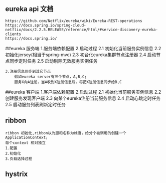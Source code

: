 
## eureka api 文档
    https://github.com/Netflix/eureka/wiki/Eureka-REST-operations
    https://docs.spring.io/spring-cloud-netflix/docs/2.2.5.RELEASE/reference/html/#service-discovery-eureka-clients
    https://docs.spring.io/

##eureka 服务端
    1.服务端依赖配置
    2.启动过程
       2.1 初始化当前服务实例信息
       2.2 初始化jersey(相当于spring-mvc)
       2.3 初台化eureka集群节点注册器
       2.4 启动节点同步定时任务
       2.5 启动剔除无效服务实例任务
        
    3.注册信息同步到其它节点
        假如eureka server有三个节点，A,B,C;
        服务X向A注册，当A收到X注册信息后，将把X注册信息同步给B,C
        
##eureka 客户端
    1.客户端依赖配置
    2.启动过程
        2.1 初始化当前服务实例信息
        2.2 创建服务发现客户端
        2.3 向某个eureka注册当前服务信息
        2.4 启动心跳定时任务
        2.5 启动服务列表刷新定时任务
        
## ribbon 
    ribbon 初始化,ribbon以为服和名称为维度，给分个被调用的创建一个ApplicationContext;
    每个context 相对独立
    1.配置
    2.初始化
    3.负载选择过程
## hystrix 
    
    